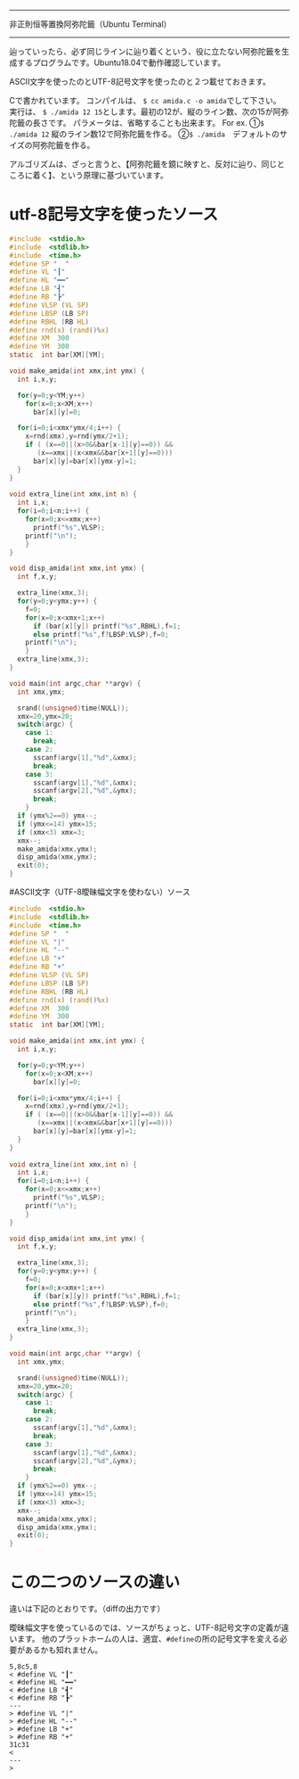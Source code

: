 


**************************************************


非正則恒等置換阿弥陀籤（Ubuntu Terminal）


**************************************************


辿っていったら、必ず同じラインに辿り着くという、役に立たない阿弥陀籤を生成するプログラムです。Ubuntu18.04で動作確認しています。

ASCII文字を使ったのとUTF-8記号文字を使ったのと２つ載せておきます。


Cで書かれています。
コンパイルは、
`$ cc amida.c -o amida`でして下さい。
実行は、
`$ ./amida 12 15`とします。最初の12が、縦のライン数、次の15が阿弥陀籤の長さです。
パラメータは、省略することも出来ます。
For ex.
①`$ ./amida 12` 縦のライン数12で阿弥陀籤を作る。
②`$ ./amida`　デフォルトのサイズの阿弥陀籤を作る。

アルゴリズムは、ざっと言うと、【阿弥陀籤を鏡に映すと、反対に辿り、同じところに着く】、という原理に基づいています。

# utf-8記号文字を使ったソース

```amida.c
#include  <stdio.h>
#include  <stdlib.h>
#include  <time.h>
#define SP "  "
#define VL "┃"
#define HL "━━"
#define LB "┫"
#define RB "┣"
#define VLSP (VL SP)
#define LBSP (LB SP)
#define RBHL (RB HL)
#define rnd(x) (rand()%x)
#define XM  300
#define YM  300
static  int bar[XM][YM];

void make_amida(int xmx,int ymx) {
  int i,x,y;

  for(y=0;y<YM;y++)
    for(x=0;x<XM;x++)
      bar[x][y]=0;

  for(i=0;i<xmx*ymx/4;i++) {
    x=rnd(xmx),y=rnd(ymx/2+1);
    if ( (x==0||(x>0&&bar[x-1][y]==0)) &&
       (x==xmx||(x<xmx&&bar[x+1][y]==0)))
      bar[x][y]=bar[x][ymx-y]=1;
  }
}
      
void extra_line(int xmx,int n) {
  int i,x;
  for(i=0;i<n;i++) {
    for(x=0;x<=xmx;x++)
      printf("%s",VLSP);
    printf("\n");
    }
}

void disp_amida(int xmx,int ymx) {
  int f,x,y;

  extra_line(xmx,3);
  for(y=0;y<ymx;y++) {
    f=0;
    for(x=0;x<xmx+1;x++)
      if (bar[x][y]) printf("%s",RBHL),f=1;
      else printf("%s",f?LBSP:VLSP),f=0;
    printf("\n");
    }
  extra_line(xmx,3);
}

void main(int argc,char **argv) {
  int xmx,ymx;

  srand((unsigned)time(NULL));
  xmx=20,ymx=20;
  switch(argc) {
    case 1:
      break;
    case 2:
      sscanf(argv[1],"%d",&xmx);
      break;
    case 3:
      sscanf(argv[1],"%d",&xmx);
      sscanf(argv[2],"%d",&ymx);
      break;
    }
  if (ymx%2==0) ymx--;
  if (ymx<=14) ymx=15;
  if (xmx<3) xmx=3;
  xmx--;
  make_amida(xmx,ymx);
  disp_amida(xmx,ymx);
  exit(0);
}
```

#ASCII文字（UTF-8曖昧幅文字を使わない）ソース

```amida.c
#include  <stdio.h>
#include  <stdlib.h>
#include  <time.h>
#define SP "  "
#define VL "|"
#define HL "--"
#define LB "+"
#define RB "+"
#define VLSP (VL SP)
#define LBSP (LB SP)
#define RBHL (RB HL)
#define rnd(x) (rand()%x)
#define XM  300
#define YM  300
static  int bar[XM][YM];

void make_amida(int xmx,int ymx) {
  int i,x,y;

  for(y=0;y<YM;y++)
    for(x=0;x<XM;x++)
      bar[x][y]=0;

  for(i=0;i<xmx*ymx/4;i++) {
    x=rnd(xmx),y=rnd(ymx/2+1);
    if ( (x==0||(x>0&&bar[x-1][y]==0)) &&
       (x==xmx||(x<xmx&&bar[x+1][y]==0)))
      bar[x][y]=bar[x][ymx-y]=1;
  }
}
      
void extra_line(int xmx,int n) {
  int i,x;
  for(i=0;i<n;i++) {
    for(x=0;x<=xmx;x++)
      printf("%s",VLSP);
    printf("\n");
    }
}

void disp_amida(int xmx,int ymx) {
  int f,x,y;

  extra_line(xmx,3);
  for(y=0;y<ymx;y++) {
    f=0;
    for(x=0;x<xmx+1;x++)
      if (bar[x][y]) printf("%s",RBHL),f=1;
      else printf("%s",f?LBSP:VLSP),f=0;
    printf("\n");
    }
  extra_line(xmx,3);
}

void main(int argc,char **argv) {
  int xmx,ymx;

  srand((unsigned)time(NULL));
  xmx=20,ymx=20;
  switch(argc) {
    case 1:
      break;
    case 2:
      sscanf(argv[1],"%d",&xmx);
      break;
    case 3:
      sscanf(argv[1],"%d",&xmx);
      sscanf(argv[2],"%d",&ymx);
      break;
    }
  if (ymx%2==0) ymx--;
  if (ymx<=14) ymx=15;
  if (xmx<3) xmx=3;
  xmx--;
  make_amida(xmx,ymx);
  disp_amida(xmx,ymx);
  exit(0);
}
``` 


# この二つのソースの違い

違いは下記のとおりです。（diffの出力です）

曖昧幅文字を使っているのでは、ソースがちょっと、UTF-8記号文字の定義が違います。
他のプラットホームの人は、適宜、`#define`の所の記号文字を変える必要があるかも知れません。

```
5,8c5,8
< #define VL "┃"
< #define HL "━━"
< #define LB "┫"
< #define RB "┣"
---
> #define VL "|"
> #define HL "--"
> #define LB "+"
> #define RB "+"
31c31
< 
---
>       

```
